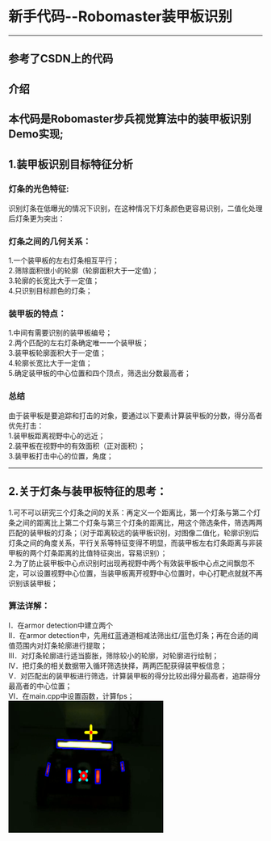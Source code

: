 # 新手代码--Robomaster装甲板识别
---
参考了CSDN上的代码
---
## 介绍  
本代码是Robomaster步兵视觉算法中的装甲板识别Demo实现;
---
## 1.装甲板识别目标特征分析
### 灯条的光色特征:
识别灯条在低曝光的情况下识别，在这种情况下灯条颜色更容易识别，二值化处理后灯条更为突出：
### 灯条之间的几何关系：
1.一个装甲板的左右灯条相互平行；<br>
2.筛除面积很小的轮廓（轮廓面积大于一定值)；<br>
3.轮廓的长宽比大于一定值；<br>
4.只识别目标颜色的灯条；<br>
### 装甲板的特点：
1.中间有需要识别的装甲板编号；<br>
2.两个匹配的左右灯条确定唯一一个装甲板；<br>
3.装甲板轮廓面积大于一定值；<br>
4.轮廓长宽比大于一定值；<br>
5.确定装甲板的中心位置和四个顶点，筛选出分数最高者；<br>
### 总结
由于装甲板是要追踪和打击的对象，要通过以下要素计算装甲板的分数，得分高者优先打击：<br>
1.装甲板距离视野中心的远近；<br>
2.装甲板在视野中的有效面积（正对面积）；<br>
3.装甲板打击中心的位置，角度；<br>

---
## 2.关于灯条与装甲板特征的思考：
 
1.可不可以研究三个灯条之间的关系：再定义一个距离比，第一个灯条与第二个灯条之间的距离比上第二个灯条与第三个灯条的距离比，用这个筛选条件，筛选两两匹配的装甲板的灯条；（对于距离较远的装甲板识别，对图像二值化，轮廓识别后灯条之间的角度关系，平行关系等特征变得不明显，而装甲板左右灯条距离与非装甲板的两个灯条距离的比值特征突出，容易识别）；<br>
2.为了防止装甲板中心点识别时出现再视野中两个有效装甲板中心点之间飘忽不定，可以设置视野中心位置，当装甲板离开视野中心位置时，中心打靶点就就不再识别该装甲板；<br>

### 算法详解：
I．在armor detection中建立两个<br>
II．在armor detection中，先用红蓝通道相减法筛出红/蓝色灯条；再在合适的阈值范围内对灯条轮廓进行提取；<br>
III．对灯条轮廓进行适当膨胀，筛除较小的轮廓，对轮廓进行绘制；<br>
IV．把灯条的相关数据带入循环筛选抉择，两两匹配获得装甲板信息；<br>
V．对匹配出的装甲板进行筛选，计算装甲板的得分比较出得分最高者，追踪得分最高者的中心位置；<br>
VI．在main.cpp中设置函数，计算fps；<br> 
![结果图](https://github.com/zgrRoot/armor-detection/blob/master/final.jpg)

 
